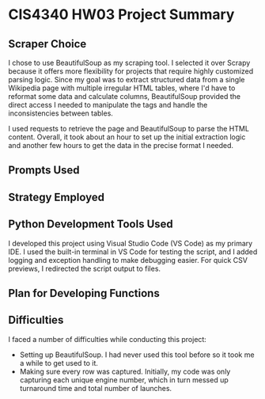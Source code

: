 # CIS4340 HW03 Project Summary

## Scraper Choice
I chose to use BeautifulSoup as my scraping tool. I selected it over Scrapy because it offers more flexibility for projects that require highly customized parsing logic. Since my goal was to extract structured data from a single Wikipedia page with multiple irregular HTML tables, where I'd have to reformat some data and calculate columns, BeautifulSoup provided the direct access I needed to manipulate the tags and handle the inconsistencies between tables.

I used requests to retrieve the page and BeautifulSoup to parse the HTML content. Overall, it took about an hour to set up the initial extraction logic and another few hours to get the data in the precise format I needed.

## Prompts Used

## Strategy Employed

## Python Development Tools Used
I developed this project using Visual Studio Code (VS Code) as my primary IDE. I used the built-in terminal in VS Code for testing the script, and I added logging and exception handling to make debugging easier. For quick CSV previews, I redirected the script output to files.

## Plan for Developing Functions

## Difficulties
I faced a number of difficulties while conducting this project:
- Setting up BeautifulSoup. I had never used this tool before so it took me a while to get used to it.
- Making sure every row was captured. Initially, my code was only capturing each unique engine number, which in turn messed up turnaround time and total number of launches.
